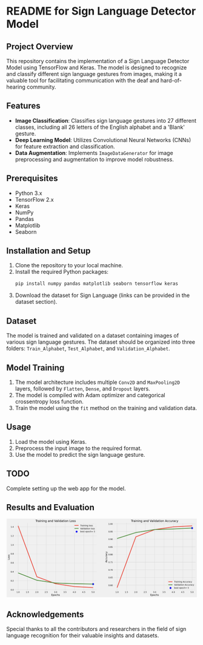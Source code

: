 # README for Sign Language Detector Model

## Project Overview
This repository contains the implementation of a Sign Language Detector Model using TensorFlow and Keras. The model is designed to recognize and classify different sign language gestures from images, making it a valuable tool for facilitating communication with the deaf and hard-of-hearing community.

## Features
- **Image Classification**: Classifies sign language gestures into 27 different classes, including all 26 letters of the English alphabet and a 'Blank' gesture.
- **Deep Learning Model**: Utilizes Convolutional Neural Networks (CNNs) for feature extraction and classification.
- **Data Augmentation**: Implements `ImageDataGenerator` for image preprocessing and augmentation to improve model robustness.

## Prerequisites
- Python 3.x
- TensorFlow 2.x
- Keras
- NumPy
- Pandas
- Matplotlib
- Seaborn

## Installation and Setup
1. Clone the repository to your local machine.
2. Install the required Python packages:
   ```bash
   pip install numpy pandas matplotlib seaborn tensorflow keras
   ```
3. Download the dataset for Sign Language (links can be provided in the dataset section).

## Dataset
The model is trained and validated on a dataset containing images of various sign language gestures. The dataset should be organized into three folders: `Train_Alphabet`, `Test_Alphabet`, and `Validation_Alphabet`.

## Model Training
1. The model architecture includes multiple `Conv2D` and `MaxPooling2D` layers, followed by `Flatten`, `Dense`, and `Dropout` layers.
2. The model is compiled with Adam optimizer and categorical crossentropy loss function.
3. Train the model using the `fit` method on the training and validation data.

## Usage
1. Load the model using Keras.
2. Preprocess the input image to the required format.
3. Use the model to predict the sign language gesture.

## TODO

Complete setting up the web app for the model.

## Results and Evaluation

![alt text](https://github.com/qqmath/sign-language/blob/main/performance.png
)


## Acknowledgements
Special thanks to all the contributors and researchers in the field of sign language recognition for their valuable insights and datasets.

